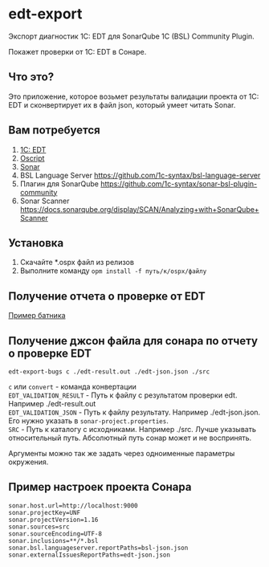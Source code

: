 # edt-export
Экспорт диагностик 1С: EDT для SonarQube 1C (BSL) Community Plugin.

Покажет проверки от 1С: EDT в Сонаре.

## Что это?

Это приложение, которое возьмет результаты валидации проекта от 1С: EDT и сконвертирует их в файл json, который умеет читать Sonar.

## Вам потребуется

1. [1С: EDT](https://releases.1c.ru/project/DevelopmentTools10)
2. [Oscript](http://oscript.io/)
3. [Sonar](https://www.sonarqube.org/downloads/)
4. BSL Language Server https://github.com/1c-syntax/bsl-language-server
5. Плагин для SonarQube https://github.com/1c-syntax/sonar-bsl-plugin-community
6. Sonar Scanner https://docs.sonarqube.org/display/SCAN/Analyzing+with+SonarQube+Scanner

## Установка

1. Скачайте *.ospx файл из релизов
2. Выполните команду `opm install -f путь/к/ospx/файлу`

## Получение отчета о проверке от EDT

[Пример батника](test/export-edt.bat)

## Получение джсон файла для сонара по отчету о проверке EDT

`edt-export-bugs c ./edt-result.out ./edt-json.json ./src`

`c` или `convert` - команда конвертации  
`EDT_VALIDATION_RESULT` - Путь к файлу с результатом проверки edt. Например ./edt-result.out  
`EDT_VALIDATION_JSON` - Путь к файлу результату. Например ./edt-json.json. Его нужно указать в `sonar-project.properties`.  
`SRC` - Путь к каталогу с исходниками. Например ./src. Лучше указывать относительный путь. Абсолютный путь сонар может и не воспринять.  

Аргументы можно так же задать через одноименные параметры окружения.

## Пример настроек проекта Сонара

```
sonar.host.url=http://localhost:9000
sonar.projectKey=UNF
sonar.projectVersion=1.16
sonar.sources=src
sonar.sourceEncoding=UTF-8
sonar.inclusions=**/*.bsl
sonar.bsl.languageserver.reportPaths=bsl-json.json
sonar.externalIssuesReportPaths=edt-json.json
```

